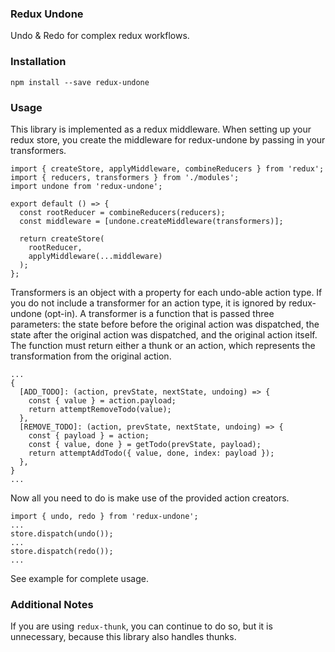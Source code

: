 ### Redux Undone

Undo & Redo for complex redux workflows.

### Installation

```
npm install --save redux-undone
```

### Usage

This library is implemented as a redux middleware. When setting up your redux
store, you create the middleware for redux-undone by passing in your
transformers.

```
import { createStore, applyMiddleware, combineReducers } from 'redux';
import { reducers, transformers } from './modules';
import undone from 'redux-undone';

export default () => {
  const rootReducer = combineReducers(reducers);
  const middleware = [undone.createMiddleware(transformers)];

  return createStore(
    rootReducer,
    applyMiddleware(...middleware)
  );
};
```

Transformers is an object with a property for each undo-able action type. If you
do not include a transformer for an action type, it is ignored by redux-undone
(opt-in). A transformer is a function that is passed three parameters: the
state before before the original action was dispatched, the state after the
original action was dispatched, and the original action itself. The function
must return either a thunk or an action, which represents the transformation
from the original action.

```
...
{
  [ADD_TODO]: (action, prevState, nextState, undoing) => {
    const { value } = action.payload;
    return attemptRemoveTodo(value);
  },
  [REMOVE_TODO]: (action, prevState, nextState, undoing) => {
    const { payload } = action;
    const { value, done } = getTodo(prevState, payload);
    return attemptAddTodo({ value, done, index: payload });
  },
}
...
```

Now all you need to do is make use of the provided action creators.

```
import { undo, redo } from 'redux-undone';
...
store.dispatch(undo());
...
store.dispatch(redo());
...
```

See example for complete usage.

### Additional Notes

If you are using `redux-thunk`, you can continue to do so, but it is unnecessary, because this library also handles thunks.
